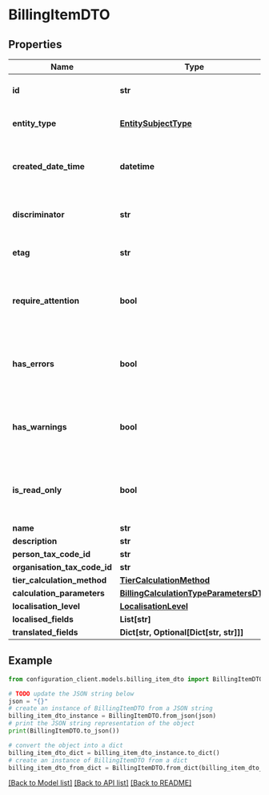 # BillingItemDTO


## Properties

Name | Type | Description | Notes
------------ | ------------- | ------------- | -------------
**id** | **str** | Gets or sets the unique identifier. | [optional] 
**entity_type** | [**EntitySubjectType**](EntitySubjectType.md) | Gets or sets the type of the entity. | [optional] 
**created_date_time** | **datetime** | Gets or sets the date and time when the entity was created. | [optional] 
**discriminator** | **str** | Gets or sets the discriminator value. | [optional] 
**etag** | **str** | Gets or sets the ETag value. | [optional] 
**require_attention** | **bool** | Gets a value indicating whether the entity requires attention. | [optional] [readonly] 
**has_errors** | **bool** | Gets or sets a value indicating whether the entity has errors. | [optional] 
**has_warnings** | **bool** | Gets or sets a value indicating whether the entity has warnings. | [optional] 
**is_read_only** | **bool** | Gets or sets a value indicating whether the entity is read-only. | [optional] 
**name** | **str** |  | [optional] 
**description** | **str** |  | [optional] 
**person_tax_code_id** | **str** |  | [optional] 
**organisation_tax_code_id** | **str** |  | [optional] 
**tier_calculation_method** | [**TierCalculationMethod**](TierCalculationMethod.md) |  | [optional] 
**calculation_parameters** | [**BillingCalculationTypeParametersDTO**](BillingCalculationTypeParametersDTO.md) |  | [optional] 
**localisation_level** | [**LocalisationLevel**](LocalisationLevel.md) |  | [optional] 
**localised_fields** | **List[str]** |  | [optional] 
**translated_fields** | **Dict[str, Optional[Dict[str, str]]]** |  | [optional] 

## Example

```python
from configuration_client.models.billing_item_dto import BillingItemDTO

# TODO update the JSON string below
json = "{}"
# create an instance of BillingItemDTO from a JSON string
billing_item_dto_instance = BillingItemDTO.from_json(json)
# print the JSON string representation of the object
print(BillingItemDTO.to_json())

# convert the object into a dict
billing_item_dto_dict = billing_item_dto_instance.to_dict()
# create an instance of BillingItemDTO from a dict
billing_item_dto_from_dict = BillingItemDTO.from_dict(billing_item_dto_dict)
```
[[Back to Model list]](../README.md#documentation-for-models) [[Back to API list]](../README.md#documentation-for-api-endpoints) [[Back to README]](../README.md)


